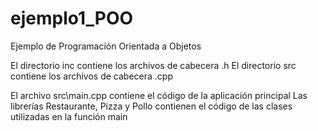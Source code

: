 # ejemplo1_POO
Ejemplo de Programación Orientada a Objetos

El directorio inc contiene los archivos de cabecera .h
El directorio src contiene los archivos de cabecera .cpp

El archivo src\main.cpp contiene el código de la aplicación principal
Las librerías Restaurante, Pizza y Pollo contienen el código de las clases utilizadas en la función main


